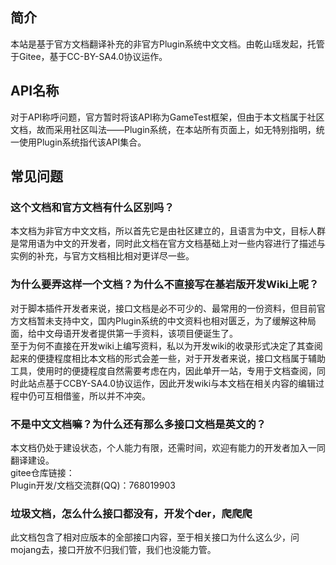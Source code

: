 ## 简介
本站是基于官方文档翻译补充的非官方Plugin系统中文文档。由乾山瑶发起，托管于Gitee，基于CC-BY-SA4.0协议运作。

## API名称
对于API称呼问题，官方暂时将该API称为GameTest框架，但由于本文档属于社区文档，故而采用社区叫法——Plugin系统，在本站所有页面上，如无特别指明，统一使用Plugin系统指代该API集合。

## 常见问题

### 这个文档和官方文档有什么区别吗？
本文档为非官方中文文档，所以首先它是由社区建立的，且语言为中文，目标人群是常用语为中文的开发者，同时此文档在官方文档基础上对一些内容进行了描述与实例的补充，与官方文档相比相对更详尽一些。

### 为什么要弄这样一个文档？为什么不直接写在基岩版开发Wiki上呢？
对于脚本插件开发者来说，接口文档是必不可少的、最常用的一份资料，但目前官方文档暂未支持中文，国内Plugin系统的中文资料也相对匮乏，为了缓解这种局面，给中文母语开发者提供第一手资料，该项目便诞生了。  
至于为何不直接在开发wiki上编写资料，私以为开发wiki的收录形式决定了其查阅起来的便捷程度相比本文档的形式会差一些，对于开发者来说，接口文档属于辅助工具，使用时的便捷程度自然需要考虑在内，因此单开一站，专用于文档查阅，同时此站点基于CCBY-SA4.0协议运作，因此开发wiki与本文档在相关内容的编辑过程中仍可互相借鉴，所以并不冲突。

### 不是中文文档嘛？为什么还有那么多接口文档是英文的？
本文档仍处于建设状态，个人能力有限，还需时间，欢迎有能力的开发者加入一同翻译建设。  
gitee仓库链接：  
Plugin开发/文档交流群(QQ)：768019903

### 垃圾文档，怎么什么接口都没有，开发个der，爬爬爬
此文档包含了相对应版本的全部接口内容，至于相关接口为什么这么少，问mojang去，接口开放不归我们管，我们也没能力管。